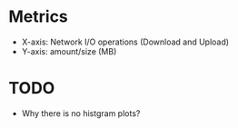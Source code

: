 # Metrics
* X-axis: Network I/O operations (Download and Upload)
* Y-axis: amount/size (MB)

# TODO
* Why there is no histgram plots?
